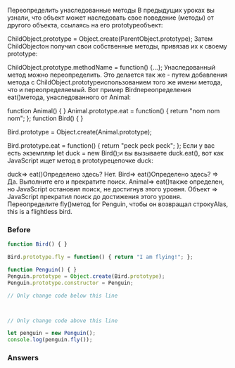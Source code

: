Переопределить унаследованные методы
В предыдущих уроках вы узнали, что объект может наследовать свое поведение (методы) от другого объекта, ссылаясь на его prototypeобъект:

ChildObject.prototype = Object.create(ParentObject.prototype);
Затем ChildObjectон получил свои собственные методы, привязав их к своему prototype:

ChildObject.prototype.methodName = function() {...};
Унаследованный метод можно переопределить. Это делается так же - путем добавления метода с ChildObject.prototypeиспользованием того же имени метода, что и переопределяемый. Вот пример Birdпереопределения eat()метода, унаследованного от Animal:

function Animal() { }
Animal.prototype.eat = function() {
  return "nom nom nom";
};
function Bird() { }

Bird.prototype = Object.create(Animal.prototype);

Bird.prototype.eat = function() {
  return "peck peck peck";
};
Если у вас есть экземпляр let duck = new Bird();и вы вызываете duck.eat(), вот как JavaScript ищет метод в prototypeцепочке duck:

duck=> eat()Определено здесь? Нет.
Bird=> eat()Определено здесь? => Да. Выполните его и прекратите поиск.
Animal=> eat()также определен, но JavaScript остановил поиск, не достигнув этого уровня.
Объект => JavaScript прекратил поиск до достижения этого уровня.
Переопределите fly()метод for Penguin, чтобы он возвращал строкуAlas, this is a flightless bird.

### Before
```javascript
function Bird() { }

Bird.prototype.fly = function() { return "I am flying!"; };

function Penguin() { }
Penguin.prototype = Object.create(Bird.prototype);
Penguin.prototype.constructor = Penguin;

// Only change code below this line



// Only change code above this line

let penguin = new Penguin();
console.log(penguin.fly());
```
### Answers
```javascript

```
